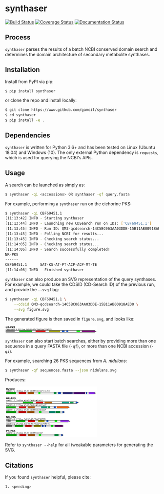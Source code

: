# synthaser
[![Build Status](https://travis-ci.org/gamcil/synthaser.svg?branch=master)](https://travis-ci.org/gamcil/synthaser)
[![Coverage Status](https://coveralls.io/repos/github/gamcil/synthaser/badge.svg?branch=master)](https://coveralls.io/github/gamcil/synthaser?branch=master&service=github)
[![Documentation Status](https://readthedocs.org/projects/synthaser/badge/?version=latest)](https://synthaser.readthedocs.io/en/latest/?badge=latest)

## Process
`synthaser` parses the results of a batch NCBI conserved domain search and determines
the domain architecture of secondary metabolite synthases.

## Installation
Install from PyPI via pip:
```sh
$ pip install synthaser
```

or clone the repo and install locally:
```sh
$ git clone https://www.github.com/gamcil/synthaser
$ cd synthaser
$ pip install -e .
```

## Dependencies
`synthaser` is written for Python 3.6+ and has been tested on Linux (Ubuntu 18.04) and
Windows (10). The only external Python dependency is `requests`, which is used for
querying the NCBI's APIs.

## Usage
A search can be launched as simply as:
```sh
$ synthaser -qi <accessions> OR synthaser -qf query.fasta
```

For example, performing a `synthaser` run on the cichorine PKS:
```sh
$ synthaser -qi CBF69451.1
[11:13:42] INFO - Starting synthaser
[11:13:44] INFO - Launching new CDSearch run on IDs: ['CBF69451.1']
[11:13:45] INFO - Run ID: QM3-qcdsearch-14C5BC063AA03DDE-15B11AB00918AED0
[11:13:45] INFO - Polling NCBI for results...
[11:13:45] INFO - Checking search status...
[11:14:05] INFO - Checking search status...
[11:14:06] INFO - Search successfully completed!
NR-PKS
------
CBF69451.1      SAT-KS-AT-PT-ACP-ACP-MT-TE
[11:14:06] INFO - Finished synthaser
```

`synthaser` can also produce an SVG representation of the query synthases. For example,
we could take the CDSID (CD-Search ID) of the previous run, and provide the `--svg` flag:

```sh
$ synthaser -qi CBF69451.1 \
    --cdsid QM3-qcdsearch-14C5BC063AA03DDE-15B11AB00918AED0 \
    --svg figure.svg
```

The generated figure is then saved in `figure.svg`, and looks like:

<img src="img/cichorine_svg.png" width="300">

`synthaser` can also start batch searches, either by providing more than one sequence in
a query FASTA file (`-qf`), or more than one NCBI accession (`-qi`).

For example, searching 26 PKS sequences from *A. nidulans*:

```sh
$ synthaser -qf sequences.fasta --json nidulans.svg
```

Produces:

<img src="img/anid_pks.png" width="300">

Refer to `synthaser --help` for all tweakable parameters for generating the SVG.

## Citations
If you found `synthaser` helpful, please cite:

```sh
1. <pending>
```
